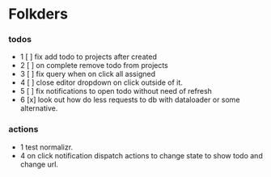 # Folkders

### todos
- 1 [ ] fix add todo to projects after created
- 2 [ ] on complete remove todo from projects
- 3 [ ] fix query when on click all assigned
- 4 [ ] close editor dropdown on click outside of it.
- 5 [ ] fix notifications to open todo without need of refresh
- 6 [x] look out how do less requests to db with dataloader or some alternative.

### actions
- 1 test normalizr.
- 4 on click notification dispatch actions to change state to show todo and change url.
